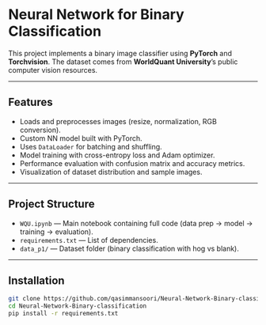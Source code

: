 # Neural Network for Binary Classification

This project implements a binary image classifier using **PyTorch** and **Torchvision**. The dataset comes from **WorldQuant University**’s public computer vision resources.

---

##  Features

- Loads and preprocesses images (resize, normalization, RGB conversion).
- Custom NN model built with PyTorch.
- Uses `DataLoader` for batching and shuffling.
- Model training with cross-entropy loss and Adam optimizer.
- Performance evaluation with confusion matrix and accuracy metrics.
- Visualization of dataset distribution and sample images.

---

##  Project Structure

- `WQU.ipynb` — Main notebook containing full code (data prep → model → training → evaluation).  
- `requirements.txt` — List of dependencies.  
- `data_p1/` — Dataset folder (binary classification with hog vs blank).

---

##  Installation

```bash
git clone https://github.com/qasimmansoori/Neural-Network-Binary-classification.git
cd Neural-Network-Binary-classification
pip install -r requirements.txt
